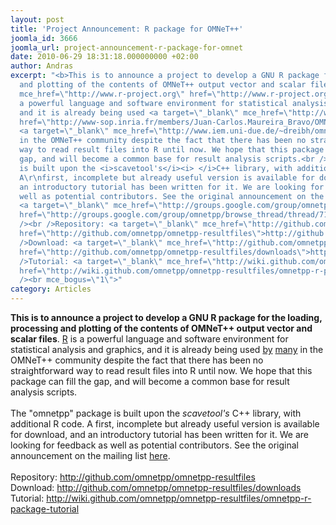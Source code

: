 ```yaml
---
layout: post
title: 'Project Announcement: R package for OMNeT++'
joomla_id: 3666
joomla_url: project-announcement-r-package-for-omnet
date: 2010-06-29 18:31:18.000000000 +02:00
author: Andras
excerpt: "<b>This is to announce a project to develop a GNU R package for the loading,\r\nprocessing
  and plotting of the contents of OMNeT++ output vector and scalar files</b>. <a target=\"_blank\"
  mce_href=\"http://www.r-project.org\" href=\"http://www.r-project.org\">R</a> is
  a powerful language and software environment for statistical analysis and graphics,
  and it is already being used <a target=\"_blank\" mce_href=\"http://www-sop.inria.fr/members/Juan-Carlos.Maureira_Bravo/OMNeT/Analysis_Scripts\"
  href=\"http://www-sop.inria.fr/members/Juan-Carlos.Maureira_Bravo/OMNeT/Analysis_Scripts\">by</a>
  <a target=\"_blank\" mce_href=\"http://www.iem.uni-due.de/~dreibh/omnetpp/\" href=\"http://www.iem.uni-due.de/%7Edreibh/omnetpp/\">many</a>
  in the OMNeT++ community despite the fact that there has been no straightforward
  way to read result files into R until now. We hope that this package can fill the
  gap, and will become a common base for result analysis scripts.<br /><br />The \"omnetpp\"\r\npackage
  is built upon the <i>scavetool's</i><i> </i>C++ library, with additional R code.
  A\r\nfirst, incomplete but already useful version is available for download, and
  an introductory tutorial has been written for it. We are looking for feedback as
  well as potential contributors. See the original announcement on the mailing list
  <a target=\"_blank\" mce_href=\"http://groups.google.com/group/omnetpp/browse_thread/thread/7113757770663ad0\"
  href=\"http://groups.google.com/group/omnetpp/browse_thread/thread/7113757770663ad0\">here</a>.<br
  /><br />Repository: <a target=\"_blank\" mce_href=\"http://github.com/omnetpp/omnetpp-resultfiles\"
  href=\"http://github.com/omnetpp/omnetpp-resultfiles\">http://github.com/omnetpp/omnetpp-resultfiles</a><br
  />Download: <a target=\"_blank\" mce_href=\"http://github.com/omnetpp/omnetpp-resultfiles/downloads\"
  href=\"http://github.com/omnetpp/omnetpp-resultfiles/downloads\">http://github.com/omnetpp/omnetpp-resultfiles/downloads</a><br
  />Tutorial: <a target=\"_blank\" mce_href=\"http://wiki.github.com/omnetpp/omnetpp-resultfiles/omnetpp-r-package-tutorial\"
  href=\"http://wiki.github.com/omnetpp/omnetpp-resultfiles/omnetpp-r-package-tutorial\">http://wiki.github.com/omnetpp/omnetpp-resultfiles/omnetpp-r-package-tutorial</a><br
  /><br mce_bogus=\"1\">"
category: Articles
---
```

<b>This is to announce a project to develop a GNU R package for the loading,
processing and plotting of the contents of OMNeT++ output vector and scalar files</b>. <a target="_blank" mce_href="http://www.r-project.org" href="http://www.r-project.org">R</a> is a powerful language and software environment for statistical analysis and graphics, and it is already being used <a target="_blank" mce_href="http://www-sop.inria.fr/members/Juan-Carlos.Maureira_Bravo/OMNeT/Analysis_Scripts" href="http://www-sop.inria.fr/members/Juan-Carlos.Maureira_Bravo/OMNeT/Analysis_Scripts">by</a> <a target="_blank" mce_href="http://www.iem.uni-due.de/~dreibh/omnetpp/" href="http://www.iem.uni-due.de/%7Edreibh/omnetpp/">many</a> in the OMNeT++ community despite the fact that there has been no straightforward way to read result files into R until now. We hope that this package can fill the gap, and will become a common base for result analysis scripts.<br /><br />The "omnetpp"
package is built upon the <i>scavetool's</i><i> </i>C++ library, with additional R code. A
first, incomplete but already useful version is available for download, and an introductory tutorial has been written for it. We are looking for feedback as well as potential contributors. See the original announcement on the mailing list <a target="_blank" mce_href="http://groups.google.com/group/omnetpp/browse_thread/thread/7113757770663ad0" href="http://groups.google.com/group/omnetpp/browse_thread/thread/7113757770663ad0">here</a>.<br /><br />Repository: <a target="_blank" mce_href="http://github.com/omnetpp/omnetpp-resultfiles" href="http://github.com/omnetpp/omnetpp-resultfiles">http://github.com/omnetpp/omnetpp-resultfiles</a><br />Download: <a target="_blank" mce_href="http://github.com/omnetpp/omnetpp-resultfiles/downloads" href="http://github.com/omnetpp/omnetpp-resultfiles/downloads">http://github.com/omnetpp/omnetpp-resultfiles/downloads</a><br />Tutorial: <a target="_blank" mce_href="http://wiki.github.com/omnetpp/omnetpp-resultfiles/omnetpp-r-package-tutorial" href="http://wiki.github.com/omnetpp/omnetpp-resultfiles/omnetpp-r-package-tutorial">http://wiki.github.com/omnetpp/omnetpp-resultfiles/omnetpp-r-package-tutorial</a><br /><br mce_bogus="1">

